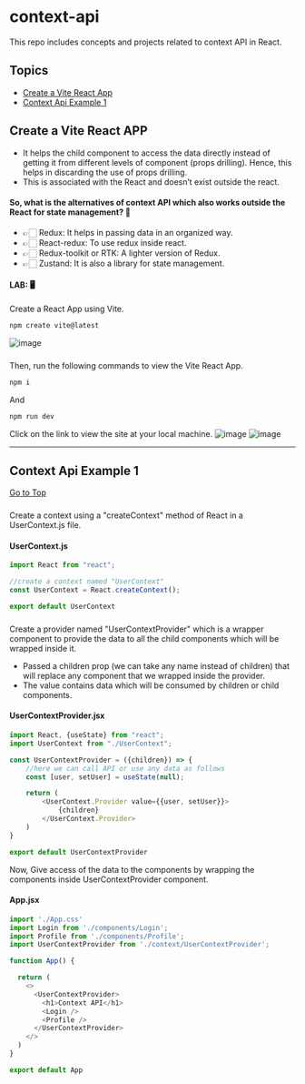 # context-api
This repo includes concepts and projects related to context API in React.
## Topics
- [Create a Vite React App](#create-a-vite-react-app)
- [Context Api Example 1](#context-api-example-1)

## Create a Vite React APP
- It helps the child component to access the data directly instead of getting it from different levels of component (props drilling). Hence, this helps in discarding the use of props drilling.
- This is associated with the React and doesn’t exist outside the react.

#### So, what is the alternatives of context API which also works outside the React for state management? 🤔
- 👉🏻 Redux: It helps in passing data in an organized way.
- 👉🏻 React-redux: To use redux inside react.
- 👉🏻 Redux-toolkit or RTK: A lighter version of Redux.
- 👉🏻 Zustand: It is also a library for state management.

#### LAB: 🖥️
Create a React App using Vite.
```javascript
npm create vite@latest
```
![image](https://github.com/Razi-Azam/context-api/assets/106505820/b68285be-89ba-4762-a704-ff9ecb952779)
###
Then, run the following commands to view the Vite React App.
```javascript
npm i
```
And
```javascript
npm run dev
```
Click on the link to view the site at your local machine.
![image](https://github.com/Razi-Azam/context-api/assets/106505820/bd4374ce-3728-4f9d-95d6-5c1e88364d71)
![image](https://github.com/Razi-Azam/context-api/assets/106505820/612a50a6-6c6b-4def-b0cd-f3c478d2c7b0)

---
## Context Api Example 1
[Go to Top](#topics)
###
Create a context using a "createContext" method of React in a UserContext.js file.
#### UserContext.js
```javascript
import React from "react";

//create a context named "UserContext"
const UserContext = React.createContext();

export default UserContext
```
###
Create a provider named "UserContextProvider" which is a wrapper component to provide the data to all the child components which will be wrapped inside it.
- Passed a children prop (we can take any name instead of children) that will replace any component that we wrapped inside the provider.
- The value contains data which will be consumed by children or child components.
#### UserContextProvider.jsx
```javascript
import React, {useState} from "react";
import UserContext from "./UserContext";

const UserContextProvider = ({children}) => {
    //here we can call API or use any data as follows
    const [user, setUser] = useState(null);

    return (
        <UserContext.Provider value={{user, setUser}}>
            {children}
        </UserContext.Provider>
    )
}

export default UserContextProvider
```
Now, Give access of the data to the components by wrapping the components inside UserContextProvider component.
#### App.jsx
```javascript
import './App.css'
import Login from './components/Login';
import Profile from './components/Profile';
import UserContextProvider from './context/UserContextProvider';

function App() {

  return (
    <>
      <UserContextProvider>
        <h1>Context API</h1>
        <Login />
        <Profile />
      </UserContextProvider>
    </>
  )
}

export default App
```
